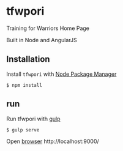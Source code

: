 # tfwpori
Training for Warriors Home Page

Built in Node and AngularJS

## Installation

Install `tfwpori` with [Node Package Manager](https://www.npmjs.com)

```
$ npm install
```

## run

Run tfwpori with [gulp](https://gulpjs.com)

```
$ gulp serve
```

Open [browser](http://localhost:9000/) http://localhost:9000/
